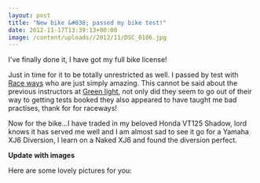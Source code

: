 ```yaml
---
layout: post
title: "New bike &#038; passed my bike test!"
date: 2012-11-17T13:39:13+00:00
image: /content/uploads//2012/11/DSC_0106.jpg
---
```


I've finally done it, I have got my full bike license!

<p>Just in time for it to be totally unrestricted as well. I passed by test with <a href="http://racewaysridertraining.com/">Race ways</a> who are just simply amazing. This cannot be said about the previous instructors at <a href="http://www.greenlightridertraining.com/">Green light</a>, not only did they seem to go out of their way to getting tests booked they also appeared to have taught me bad practises, thank for for raceways!</p>
<p>Now for the bike...I have traded in my beloved Honda VT125 Shadow, lord knows it has served me well and I am almost sad to see it go for a Yamaha XJ6 Diversion, I learn on a Naked XJ6 and found the diversion perfect.</p>
<p><strong>Update with images</strong></p>
<p>Here are some lovely pictures for you:</p>
<p><a href="/content/uploads//2012/11/DSC_0106-300x198.jpg" alt="DSC_0106" width="300" height="198" /></a></p>
